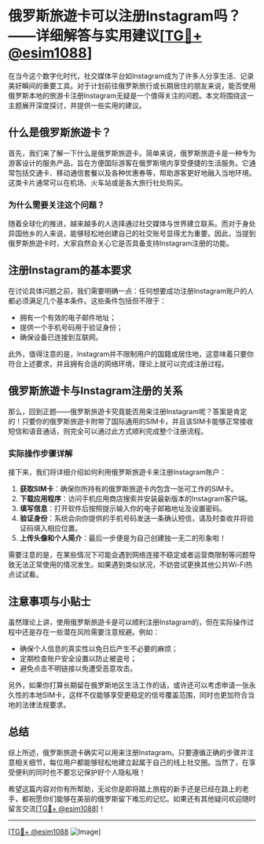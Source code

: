 # 俄罗斯旅遊卡可以注册Instagram吗？——详细解答与实用建议[[TG💪+ @esim1088](https://t.me/s/esim1088)]

在当今这个数字化时代，社交媒体平台如Instagram成为了许多人分享生活、记录美好瞬间的重要工具。对于计划前往俄罗斯旅行或长期居住的朋友来说，能否使用俄罗斯本地的旅游卡注册Instagram无疑是一个值得关注的问题。本文将围绕这一主题展开深度探讨，并提供一些实用的建议。

## 什么是俄罗斯旅遊卡？

首先，我们来了解一下什么是俄罗斯旅遊卡。简单来说，俄罗斯旅遊卡是一种专为游客设计的服务产品，旨在方便国际游客在俄罗斯境内享受便捷的生活服务。它通常包括交通卡、移动通信套餐以及各种优惠券等，帮助游客更好地融入当地环境。这类卡片通常可以在机场、火车站或是各大旅行社处购买。

### 为什么需要关注这个问题？

随着全球化的推进，越来越多的人选择通过社交媒体与世界建立联系。而对于身处异国他乡的人来说，能够轻松地创建自己的社交账号显得尤为重要。因此，当提到俄罗斯旅遊卡时，大家自然会关心它是否具备支持Instagram注册的功能。

## 注册Instagram的基本要求

在讨论具体问题之前，我们需要明确一点：任何想要成功注册Instagram账户的人都必须满足几个基本条件。这些条件包括但不限于：

- 拥有一个有效的电子邮件地址；
- 提供一个手机号码用于验证身份；
- 确保设备已连接到互联网。

此外，值得注意的是，Instagram并不限制用户的国籍或居住地，这意味着只要你符合上述要求，并且拥有合适的网络环境，理论上就可以完成注册过程。

## 俄罗斯旅遊卡与Instagram注册的关系

那么，回到正题——俄罗斯旅遊卡究竟能否用来注册Instagram呢？答案是肯定的！只要你的俄罗斯旅遊卡附带了国际通用的SIM卡，并且该SIM卡能够正常接收短信和语音通话，则完全可以通过此方式顺利完成整个注册流程。

### 实际操作步骤详解

接下来，我们将详细介绍如何利用俄罗斯旅遊卡来注册Instagram账户：

1. **获取SIM卡**：确保你所持有的俄罗斯旅遊卡内包含一张可工作的SIM卡。
2. **下载应用程序**：访问手机应用商店搜索并安装最新版本的Instagram客户端。
3. **填写信息**：打开软件后按照提示输入你的电子邮箱地址及设置密码。
4. **验证身份**：系统会向你提供的手机号码发送一条确认短信，请及时查收并将验证码填入相应位置。
5. **上传头像和个人简介**：最后一步便是为自己创建独一无二的形象啦！

需要注意的是，在某些情况下可能会遇到网络连接不稳定或者运营商限制等问题导致无法正常使用的情况发生。如果遇到类似状况，不妨尝试更换其他公共Wi-Fi热点试试看。

## 注意事项与小贴士

虽然理论上讲，使用俄罗斯旅遊卡是可以顺利注册Instagram的，但在实际操作过程中还是存在一些潜在风险需要注意规避。例如：

- 确保个人信息的真实性以免日后产生不必要的麻烦；
- 定期检查账户安全设置以防止被盗号；
- 避免点击不明链接以免遭受恶意攻击。

另外，如果你打算长期留在俄罗斯地区生活工作的话，或许还可以考虑申请一张永久性的本地SIM卡，这样不仅能够享受更稳定的信号覆盖范围，同时也更加符合当地的法律法规要求。

## 总结

综上所述，俄罗斯旅遊卡确实可以用来注册Instagram。只要遵循正确的步骤并注意相关细节，每位用户都能够轻松地建立起属于自己的线上社交圈。当然了，在享受便利的同时也不要忘记保护好个人隐私哦！

希望这篇内容对你有所帮助，无论你是即将踏上旅程的新手还是已经在路上的老手，都祝愿你们能够在美丽的俄罗斯留下难忘的记忆。如果还有其他疑问欢迎随时留言交流[[TG💪+ @esim1088](https://t.me/s/esim1088)]！

---

[[TG💪+ @esim1088](https://t.me/s/esim1088) ![Image](https://i.postimg.cc/4NQfJmqS/Snipaste-2025-05-13-00-14-12.png)]